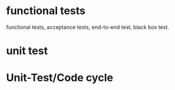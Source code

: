 # functional tests

functional tests, acceptance tests, end-to-end test, black box test.

# unit test

# Unit-Test/Code cycle
